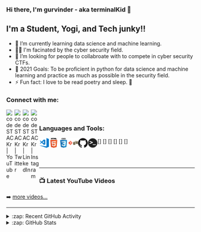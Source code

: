  ### Hi there, I'm gurvinder - aka terminalKid 👋


## I'm a Student, Yogi, and Tech junky!!
- 🌱 I’m currently learning data science and machine learning.
- 🐱‍👤 I'm facinated by the cyber security field.
- 👯 I’m looking for people to collabroate with to compete in cyber security CTFs.
- 🥅 2021 Goals: To be proficient in python for data science and machine learning and practice as much as possible in the security field. 
- ⚡ Fun fact: I love to be read poetry and sleep. 🤣


### Connect with me:

[<img align="left" alt="codeSTACKr | YouTube" width="22px" src="https://cdn.jsdelivr.net/npm/simple-icons@v3/icons/youtube.svg" />][youtube]
[<img align="left" alt="codeSTACKr | Twitter" width="22px" src="https://cdn.jsdelivr.net/npm/simple-icons@v3/icons/twitter.svg" />][twitter]
[<img align="left" alt="codeSTACKr | LinkedIn" width="22px" src="https://cdn.jsdelivr.net/npm/simple-icons@v3/icons/linkedin.svg" />][linkedin]
[<img align="left" alt="codeSTACKr | Instagram" width="22px" src="https://cdn.jsdelivr.net/npm/simple-icons@v3/icons/instagram.svg" />][instagram]

<br />

### Languages and Tools:

[<img align="left" alt="Visual Studio Code" width="26px" src="https://raw.githubusercontent.com/github/explore/80688e429a7d4ef2fca1e82350fe8e3517d3494d/topics/visual-studio-code/visual-studio-code.png" />]
[<img align="left" alt="HTML5" width="26px" src="https://raw.githubusercontent.com/github/explore/80688e429a7d4ef2fca1e82350fe8e3517d3494d/topics/html/html.png" />]
[<img align="left" alt="CSS3" width="26px" src="https://raw.githubusercontent.com/github/explore/80688e429a7d4ef2fca1e82350fe8e3517d3494d/topics/css/css.png" />]
[<img align="left" alt="Git" width="26px" src="https://raw.githubusercontent.com/github/explore/80688e429a7d4ef2fca1e82350fe8e3517d3494d/topics/git/git.png" />]
[<img align="left" alt="GitHub" width="26px" src="https://raw.githubusercontent.com/github/explore/78df643247d429f6cc873026c0622819ad797942/topics/github/github.png" />]
[<img align="left" alt="Terminal" width="26px" src="https://raw.githubusercontent.com/github/explore/80688e429a7d4ef2fca1e82350fe8e3517d3494d/topics/terminal/terminal.png" />]

<br />
<br />

---

### 📺 Latest YouTube Videos

<!-- YOUTUBE:START -->
<!-- YOUTUBE:END -->

➡️ [more videos...](https://www.youtube.com/channel/UC0oAjUVfuDOz06qiXZZTGHw)

---


<details>
  <summary>:zap: Recent GitHub Activity</summary>
  
<!--START_SECTION:activity-->

<!--END_SECTION:activity-->

</details>

<details>
  <summary>:zap: GitHub Stats</summary>

[![Gurvinder's GitHub stats](https://github-readme-stats.vercel.app/api?username=gurvinder-yadav)](https://github.com/gurvinder-yadav/github-readme-stats)


</details>

[twitter]: https://twitter.com/Ashu37019468
[youtube]: https://www.youtube.com/channel/UC0oAjUVfuDOz06qiXZZTGHw
[instagram]: https://www.instagram.com/gurvinder_yadav_
[linkedin]: https://www.linkedin.com/in/gurvinder-yadav-450939188/
